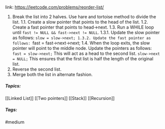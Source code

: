 link: https://leetcode.com/problems/reorder-list/

1. Break the list into 2 halves. Use hare and tortoise method to divide the list. 
	1.1. Create a slow pointer that points to the head of the list. 
	1.2. Create a fast pointer that points to head->next.
	1.3. Run a WHILE loop until `fast != NULL && fast->next != NULL`.
		1.3.1. Update the slow pointer as follows:
			`slow = slow->next;
		1.3.2. Update the fast pointer as follows:
			`fast = fast->next->next;
	1.4. When the loop exits, the slow pointer will point to the middle node.
	     Update the pointers as follows:
		`fast = slow->next;`	This will act as a head to the second list.
		`slow->next = NULL;`	This ensures that the first list is half the length of the original list.
2. Reverse the second list. 
3. Merge both the list in alternate fashion. 

##### Topics:
[[Linked List]] [[Two pointers]] [[Stack]] [[Recursion]]

##### Tags:
#medium
